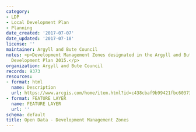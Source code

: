 ```yaml
---
category:
- LDP
- Local Development Plan
- Planning
date_created: '2017-07-07'
date_updated: '2017-07-18'
license: ''
maintainer: Argyll and Bute Council
notes: <p>Development Management Zones designated in the Argyll and Bute adopted Local
  Development Plan 2015.</p>
organization: Argyll and Bute Council
records: 9373
resources:
- format: html
  name: Description
  url: https://www.arcgis.com/home/item.html?id=c438cbaf9b99421fbc603738caa910a2
- format: FEATURE LAYER
  name: FEATURE LAYER
  url: ''
schema: default
title: Open Data - Development Management Zones
---
```

